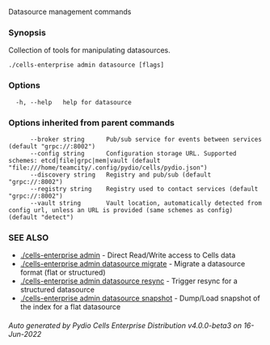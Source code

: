 Datasource management commands

### Synopsis

Collection of tools for manipulating datasources.

```
./cells-enterprise admin datasource [flags]
```

### Options

```
  -h, --help   help for datasource
```

### Options inherited from parent commands

```
      --broker string      Pub/sub service for events between services (default "grpc://:8002")
      --config string      Configuration storage URL. Supported schemes: etcd|file|grpc|mem|vault (default "file:///home/teamcity/.config/pydio/cells/pydio.json")
      --discovery string   Registry and pub/sub (default "grpc://:8002")
      --registry string    Registry used to contact services (default "grpc://:8002")
      --vault string       Vault location, automatically detected from config url, unless an URL is provided (same schemes as config) (default "detect")
```

### SEE ALSO

* [./cells-enterprise admin](./cells-enterprise-admin)	 - Direct Read/Write access to Cells data
* [./cells-enterprise admin datasource migrate](./cells-enterprise-admin-datasource-migrate)	 - Migrate a datasource format (flat or structured)
* [./cells-enterprise admin datasource resync](./cells-enterprise-admin-datasource-resync)	 - Trigger resync for a structured datasource
* [./cells-enterprise admin datasource snapshot](./cells-enterprise-admin-datasource-snapshot)	 - Dump/Load snapshot of the index for a flat datasource

###### Auto generated by Pydio Cells Enterprise Distribution v4.0.0-beta3 on 16-Jun-2022
